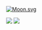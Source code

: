 [![Moon.svg](https://moon-svg.minung.dev/moon.svg?theme=basic)](https://moon-svg.minung.dev)

![](https://raw.githubusercontent.com/primeeagle/github-stats/master/generated/overview.svg#gh-dark-mode-only)
![](https://raw.githubusercontent.com/primeeagle/github-stats/master/generated/languages.svg#gh-dark-mode-only)
